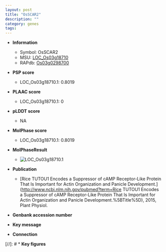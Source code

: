```yaml
---
layout: post
title: "OsSCAR2"
description: ""
category: genes
tags: 
---
```


* **Information**  
    + Symbol: OsSCAR2  
    + MSU: [LOC_Os03g18710](http://rice.plantbiology.msu.edu/cgi-bin/ORF_infopage.cgi?orf=LOC_Os03g18710)  
    + RAPdb: [Os03g0298700](http://rapdb.dna.affrc.go.jp/viewer/gbrowse_details/irgsp1?name=Os03g0298700)  

* **PSP score**  
    + LOC_Os03g18710.1: 0.8019 

* **PLAAC score**  
    + LOC_Os03g18710.1: 0 

* **pLDDT score**
    + NA


* **MolPhase score**
    + LOC_Os03g18710.1: 0.8019

* **MolPhaseResult**
    + ![LOC_Os03g18710.1](https://ricepsp.github.io/pictures/LOC_Os03g/LOC_Os03g18710.1.png)

* **Publication**  
    + [Rice TUTOU1 Encodes a Suppressor of cAMP Receptor-Like Protein That Is Important for Actin Organization and Panicle Development.](http://www.ncbi.nlm.nih.gov/pubmed?term=Rice TUTOU1 Encodes a Suppressor of cAMP Receptor-Like Protein That Is Important for Actin Organization and Panicle Development.%5BTitle%5D), 2015, Plant Physiol.

* **Genbank accession number**  

* **Key message**  

* **Connection**  

[//]: # * **Key figures**  


